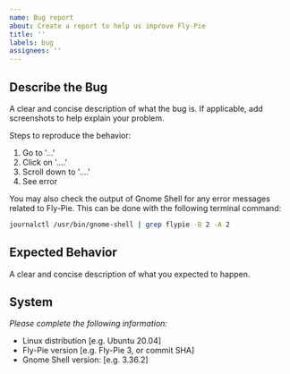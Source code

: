 ```yaml
---
name: Bug report
about: Create a report to help us improve Fly-Pie
title: ''
labels: bug
assignees: ''
---
```


## Describe the Bug
A clear and concise description of what the bug is. If applicable, add screenshots to help explain your problem.

Steps to reproduce the behavior:
1. Go to '...'
2. Click on '....'
3. Scroll down to '....'
4. See error

You may also check the output of Gnome Shell for any error messages related to Fly-Pie. This can be done with the following terminal command:

```bash
journalctl /usr/bin/gnome-shell | grep flypie -B 2 -A 2
```

## Expected Behavior
A clear and concise description of what you expected to happen.

## System
_Please complete the following information:_
 - Linux distribution [e.g. Ubuntu 20.04]
 - Fly-Pie version [e.g. Fly-Pie 3, or commit SHA]
 - Gnome Shell version: [e.g. 3.36.2]